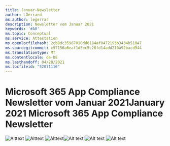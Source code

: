 ```yaml
---
title: Januar-Newsletter
author: LGerrard
ms.author: legerrar
description: Newsletter vom Januar 2021
keywords: '#A0'
ms.topic: Conceptual
ms.service: Attestation
ms.openlocfilehash: 2cb8dc35967010dd6184af0472193b3434b51047
ms.sourcegitcommit: e97156a6eaf1d5ec5c26fd14add210a92bacd944
ms.translationtype: MT
ms.contentlocale: de-DE
ms.lasthandoff: 04/28/2021
ms.locfileid: "52071116"
---
```

# <a name="january-2021-microsoft-365-app-compliance-newsletter"></a><span data-ttu-id="ccbb8-104">Microsoft 365 App Compliance Newsletter vom Januar 2021</span><span class="sxs-lookup"><span data-stu-id="ccbb8-104">January 2021 Microsoft 365 App Compliance Newsletter</span></span>

<span data-ttu-id="ccbb8-105">![Alttext ](../media/Jan1.PNG)
 ![ Alttext ](../media/Jan2.PNG)
 ![ Alttext](../media/Jan3.PNG)</span><span class="sxs-lookup"><span data-stu-id="ccbb8-105">![Alt text](../media/Jan1.PNG)
![Alt text](../media/Jan2.PNG)
![Alt text](../media/Jan3.PNG)</span></span>
